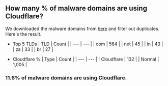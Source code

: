 ## How many % of malware domains are using Cloudflare?


We downloaded the malware domains from [here](https://urlhaus.abuse.ch) and filter out duplicates.
Here's the result.


[//]: # (start replacement)


- Top 5 TLDs
| TLD | Count |
| --- | --- |
| com | 564 |
| net | 45 |
| in | 43 |
| za | 33 |
| br | 27 |


- Cloudflare %
| Type | Count |
| --- | --- |
| Cloudflare | 132 |
| Normal | 1,005 |


### 11.6% of malware domains are using Cloudflare.